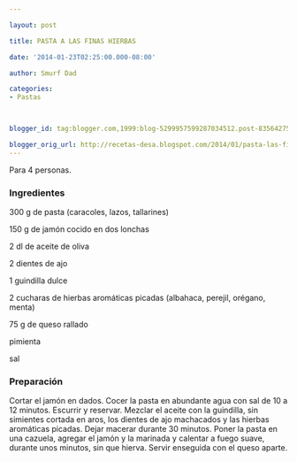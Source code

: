 ```yaml
---

layout: post

title: PASTA A LAS FINAS HIERBAS

date: '2014-01-23T02:25:00.000-08:00'

author: Smurf Dad

categories:
- Pastas



blogger_id: tag:blogger.com,1999:blog-5299957599287034512.post-8356427546735061616

blogger_orig_url: http://recetas-desa.blogspot.com/2014/01/pasta-las-finas-hierbas.html
---
```


Para 4 personas.

<h3>Ingredientes</h3>

300 g de pasta (caracoles, lazos, tallarines)

150 g de jamón cocido en dos lonchas

2 dl de aceite de oliva

2 dientes de ajo

1 guindilla dulce

2 cucharas de hierbas aromáticas picadas (albahaca, perejil, orégano, menta)

75 g de queso rallado

pimienta

sal

<h3>Preparación</h3>

Cortar el jamón en dados. Cocer la pasta en abundante agua con sal de 10 a 12 minutos. Escurrir y reservar. Mezclar el aceite con la guindilla, sin simientes cortada en aros, los dientes de ajo machacados y las hierbas aromáticas picadas. Dejar macerar durante 30 minutos. Poner la pasta en una cazuela, agregar el jamón y la marinada y calentar a fuego suave, durante unos minutos, sin que hierva. Servir enseguida con el queso aparte.

